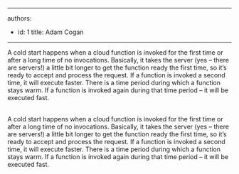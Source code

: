 

---
authors:
  - id: 1
    title: Adam Cogan
---




<span class='intro'> A cold start happens when a cloud function is invoked for the first time or after a long time of no invocations. Basically, it takes the server (yes – there are servers!) a little bit longer to get the function ready the first time, so it’s ready to accept and process the request. If a function is invoked a second time, it will execute faster. There is a time period during which a function stays warm. If a function is invoked again during that time period – it will be executed fast.<br><br> </span>

<p>A cold start happens when a cloud function is invoked for the first time or after a long time of no invocations. Basically, it takes the server (yes – there are servers!) a little bit longer to get the function ready the first time, so it’s ready to accept and process the request. If a function is invoked a second time, it will execute faster. There is a time period during which a function stays warm. If a function is invoked again during that time period – it will be executed fast.<br>​<br><br></p>


